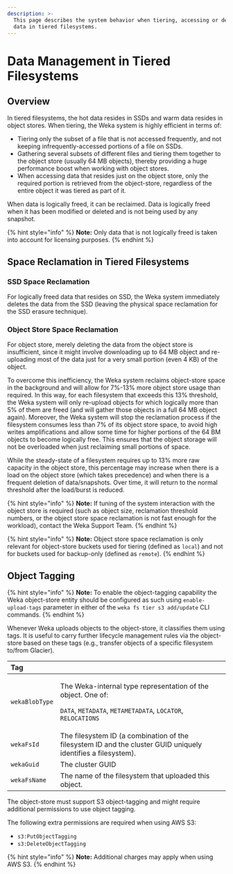```yaml
---
description: >-
  This page describes the system behavior when tiering, accessing or deleting
  data in tiered filesystems.
---
```


# Data Management in Tiered Filesystems

## Overview

In tiered filesystems, the hot data resides in SSDs and warm data resides in object stores. When tiering, the Weka system is highly efficient in terms of:

* Tiering only the subset of a file that is not accessed frequently, and not keeping infrequently-accessed portions of a file on SSDs.
* Gathering several subsets of different files and tiering them together to the object store \(usually 64 MB objects\), thereby providing a huge performance boost when working with object stores.
* When accessing data that resides just on the object store, only the required portion is retrieved from the object-store, regardless of the entire object it was tiered as part of it.

When data is logically freed, it can be reclaimed. Data is logically freed when it has been modified or deleted and is not being used by any snapshot.

{% hint style="info" %}
**Note:** Only data that is not logically freed is taken into account for licensing purposes.
{% endhint %}

## Space Reclamation in Tiered Filesystems

### SSD Space Reclamation

For logically freed data that resides on SSD, the Weka system immediately deletes the data from the SSD \(leaving the physical space reclamation for the SSD erasure technique\).

### Object Store Space Reclamation

For object store, merely deleting the data from the object store is insufficient, since it might involve downloading up to 64 MB object and re-uploading most of the data just for a very small portion \(even 4 KB\) of the object.

To overcome this inefficiency, the Weka system reclaims object-store space in the background and will allow for 7%-13% more object store usage than required. In this way, for each filesystem that exceeds this 13% threshold, the Weka system will only re-upload objects for which logically more than 5% of them are freed \(and will gather those objects in a full 64 MB object again\). Moreover, the Weka system will stop the reclamation process if the filesystem consumes less than 7% of its object store space, to avoid high writes amplifications and allow some time for higher portions of the 64 BM objects to become logically free. This ensures that the object storage will not be overloaded when just reclaiming small portions of space.

While the steady-state of a filesystem requires up to 13% more raw capacity in the object store, this percentage may increase when there is a load on the object store \(which takes precedence\) and when there is a frequent deletion of data/snapshots. Over time, it will return to the normal threshold after the load/burst is reduced.

{% hint style="info" %}
**Note:** If tuning of the system interaction with the object store is required \(such as object size, reclamation threshold numbers, or the object store space reclamation is not fast enough for the workload\), contact the Weka Support Team.
{% endhint %}

{% hint style="info" %}
**Note:** Object store space reclamation is only relevant for object-store buckets used for tiering \(defined as `local`\) and not for buckets used for backup-only \(defined as `remote`\).
{% endhint %}

## Object Tagging

{% hint style="info" %}
**Note:** To enable the object-tagging capability the Weka object-store entity should be configured as such using `enable-upload-tags` parameter in either of the `weka fs tier s3 add/update` CLI commands.
{% endhint %}

Whenever Weka uploads objects to the object-store, it classifies them using tags. It is useful to carry further lifecycle management rules via the object-store based on these tags \(e.g., transfer objects of a specific filesystem to/from Glacier\).

<table>
  <thead>
    <tr>
      <th style="text-align:left">Tag</th>
      <th style="text-align:left"></th>
    </tr>
  </thead>
  <tbody>
    <tr>
      <td style="text-align:left"><code>wekaBlobType</code>
      </td>
      <td style="text-align:left">
        <p>The Weka-internal type representation of the object. One of:</p>
        <p><code>DATA</code>, <code>METADATA</code>, <code>METAMETADATA</code>, <code>LOCATOR</code>, <code>RELOCATIONS</code>
        </p>
      </td>
    </tr>
    <tr>
      <td style="text-align:left"><code>wekaFsId</code>
      </td>
      <td style="text-align:left">The filesystem ID (a combination of the filesystem ID and the cluster
        GUID uniquely identifies a filesystem).</td>
    </tr>
    <tr>
      <td style="text-align:left"><code>wekaGuid</code>
      </td>
      <td style="text-align:left">The cluster GUID</td>
    </tr>
    <tr>
      <td style="text-align:left"><code>wekaFsName</code>
      </td>
      <td style="text-align:left">The name of the filesystem that uploaded this object.</td>
    </tr>
  </tbody>
</table>

The object-store must support S3 object-tagging and might require additional permissions to use object tagging.

The following extra permissions are required when using AWS S3:

* `s3:PutObjectTagging` 
* `s3:DeleteObjectTagging`

{% hint style="info" %}
**Note:** Additional charges may apply when using AWS S3.
{% endhint %}

